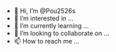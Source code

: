 - 👋 Hi, I’m @Pou2526s
- 👀 I’m interested in ...
- 🌱 I’m currently learning ...
- 💞️ I’m looking to collaborate on ...
- 📫 How to reach me ...

<!---
Pou2526s/Pou2526s is a ✨ special ✨ repository because its `README.md` (this file) appears on your GitHub profile.
You can click the Preview link to take a look at your changes.
--->
